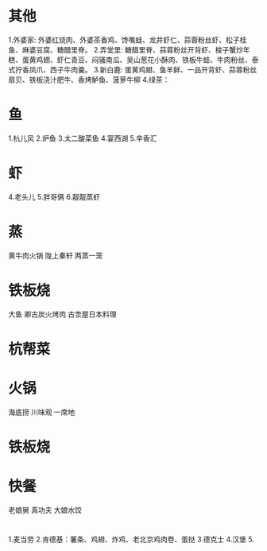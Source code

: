 
# 其他
1.外婆家: 外婆红烧肉、外婆茶香鸡、馋嘴蛙、龙井虾仁、蒜蓉粉丝虾、松子桂鱼、麻婆豆腐、糖醋里脊。
2.弄堂里: 糖醋里脊、蒜蓉粉丝开背虾、梭子蟹炒年糕、蛋黄鸡翅、虾仁青豆、闷骚南瓜、吴山葱花小酥肉、铁板牛蛙、牛肉粉丝、泰式拧香凤爪、西子牛肉羹。
3.新白鹿: 蛋黄鸡翅、鱼羊鲜、一品开背虾、蒜蓉粉丝扇贝、铁板浇汁肥牛、香烤鲈鱼、菠萝牛柳
4.绿茶：

# 鱼
1.杭儿风
2.炉鱼
3.太二酸菜鱼
4.宴西湖
5.辛香汇

# 虾
4.老头儿
5.胖哥俩
6.靓靓蒸虾

# 蒸
黄牛肉火锅
陇上秦轩
两蒸一笼

# 铁板烧
大鱼
卿古炭火烤肉
古柰屋日本料理


# 杭帮菜
# 火锅
海底捞
川味观
一席地
# 铁板烧
# 快餐
老娘舅
真功夫
大娘水饺

# 
1.麦当劳
2.肯德基：薯条、鸡翅、炸鸡、老北京鸡肉卷、蛋挞
3.德克士
4.汉堡
5.
